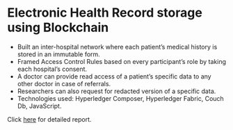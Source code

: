 # Electronic Health Record storage using Blockchain

- Built an inter-hospital network where each patient’s medical history is stored in an immutable form.
- Framed Access Control Rules based on every participant’s role by taking each hospital’s consent.
- A doctor can provide read access of a patient’s specific data to any other doctor in case of referrals.
- Researchers can also request for redacted version of a specific data.
- Technologies used: Hyperledger Composer, Hyperledger Fabric, Couch Db, JavaScript. 

Click [here](https://github.com/Abhi464/EHR-Storage-using-Blockchain/blob/master/Detailed%20report.pdf) for detailed report.
